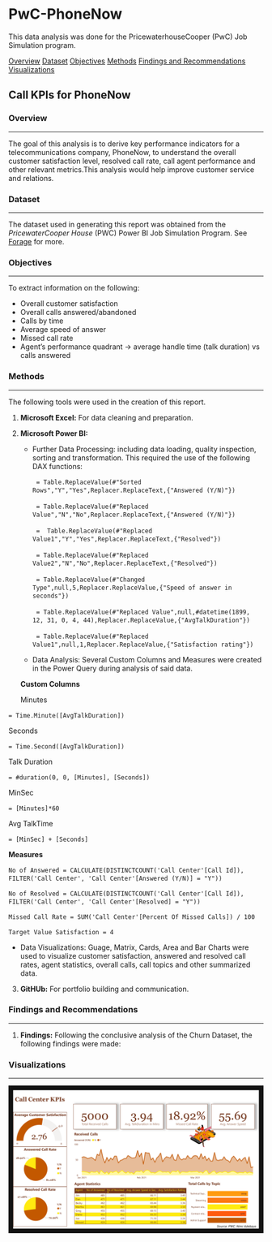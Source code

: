 # PwC-PhoneNow
This data analysis was done for the PricewaterhouseCooper (PwC) Job Simulation program.

[Overview](#overview)
[Dataset](#dataset)
[Objectives](#objectives)
[Methods](#methods)
[Findings and Recommendations](#findings-and-recommendations)
[Visualizations](#visualizations)

## Call KPIs for PhoneNow 
### Overview
---
The goal of this analysis is to derive key performance indicators for a telecommunications company, PhoneNow, to understand the overall customer satisfaction level, resolved call rate, call agent performance and other relevant metrics.This analysis would help improve customer service and relations.


### Dataset
---
The dataset used in generating this report was obtained from the _PricewaterCooper House_ (PWC) Power BI Job Simulation Program. See [Forage](https://www.theforage.com/virtual-experience/a87GpgE6tiku7q3gu/pw-c-switzerland/power-bi-cqxg/introduction) for more.


### Objectives
---
To extract information on the following:
   * Overall customer satisfaction
   * Overall calls answered/abandoned
   * Calls by time
   * Average speed of answer
   * Missed call rate
   * Agent’s performance quadrant -> average handle time (talk duration) vs calls answered


### Methods
---
The following tools were used in the creation of this report.
1. **Microsoft Excel:** For data cleaning and preparation.
       
2. **Microsoft Power BI:**
   * Further Data Processing: including data loading, quality inspection, sorting and transformation. This required the use of the following DAX functions:
   
      ```DAX
       = Table.ReplaceValue(#"Sorted Rows","Y","Yes",Replacer.ReplaceText,{"Answered (Y/N)"})
     
       = Table.ReplaceValue(#"Replaced Value","N","No",Replacer.ReplaceText,{"Answered (Y/N)"})

       =  Table.ReplaceValue(#"Replaced Value1","Y","Yes",Replacer.ReplaceText,{"Resolved"})
     
       = Table.ReplaceValue(#"Replaced Value2","N","No",Replacer.ReplaceText,{"Resolved"})
     
       = Table.ReplaceValue(#"Changed Type",null,5,Replacer.ReplaceValue,{"Speed of answer in seconds"})

       = Table.ReplaceValue(#"Replaced Value",null,#datetime(1899, 12, 31, 0, 4, 44),Replacer.ReplaceValue,{"AvgTalkDuration"})

       = Table.ReplaceValue(#"Replaced Value1",null,1,Replacer.ReplaceValue,{"Satisfaction rating"})
      ```

   * Data Analysis: Several Custom Columns and Measures were created in the Power Query during analysis of said data.
     
    **Custom Columns**
  
   Minutes
  ```DAX
  = Time.Minute([AvgTalkDuration])
  ```
   Seconds
  ```DAX
  = Time.Second([AvgTalkDuration])
  ```

  Talk Duration
  ```DAX
  = #duration(0, 0, [Minutes], [Seconds])
  ```

  MinSec
  ```DAX
  = [Minutes]*60
  ```

  Avg TalkTime
  ```DAX
  = [MinSec] + [Seconds]
  ```

  **Measures**

  ```DAX 
  No of Answered = CALCULATE(DISTINCTCOUNT('Call Center'[Call Id]), FILTER('Call Center', 'Call Center'[Answered (Y/N)] = "Y"))
  ```

  ```DAX 
  No of Resolved = CALCULATE(DISTINCTCOUNT('Call Center'[Call Id]), FILTER('Call Center', 'Call Center'[Resolved] = "Y"))
  ```

  ```DAX 
  Missed Call Rate = SUM('Call Center'[Percent Of Missed Calls]) / 100
  ```

  ```DAX 
  Target Value Satisfaction = 4
  ```


 * Data Visualizations: Guage, Matrix, Cards, Area and Bar Charts were used to visualize customer satisfaction, answered and resolved call rates, agent statistics, overall calls, call topics and other summarized data.

3. **GitHUb:** For portfolio building and communication.


### Findings and Recommendations
---
1. **Findings:** Following the conclusive analysis of the Churn Dataset, the following findings were made:


### Visualizations
---
![image](https://github.com/kayeneii/PwC-PhoneNow/blob/main/PWC_PhoneNow%20Call%20KPIs.png)
